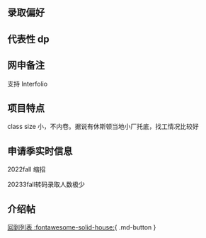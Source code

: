 ## 录取偏好

## 代表性 dp

## 网申备注

支持 Interfolio

## 项目特点

class size 小，不内卷。据说有休斯顿当地小厂托底，找工情况比较好

## 申请季实时信息

2022fall 缩招

20233fall转码录取人数极少

## 介绍帖

[回到列表 :fontawesome-solid-house:](grade.md){ .md-button }
